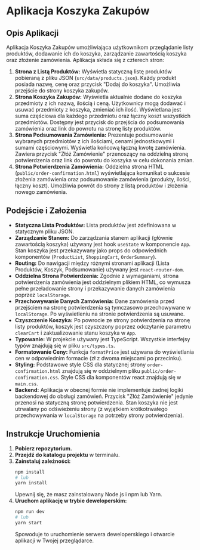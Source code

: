 # Aplikacja Koszyka Zakupów

## Opis Aplikacji

Aplikacja Koszyka Zakupów umożliwiająca użytkownikom przeglądanie listy produktów, dodawanie ich do koszyka, zarządzanie zawartością koszyka oraz złożenie zamówienia. Aplikacja składa się z czterech stron:

1.  **Strona z Listą Produktów:** Wyświetla statyczną listę produktów pobieraną z pliku JSON (`src/data/products.json`). Każdy produkt posiada nazwę, cenę oraz przycisk "Dodaj do koszyka". Umożliwia przejście do strony koszyka zakupów.
2.  **Strona Koszyka Zakupów:** Wyświetla aktualnie dodane do koszyka przedmioty z ich nazwą, ilością i ceną. Użytkownicy mogą dodawać i usuwać przedmioty z koszyka, zmieniać ich ilość. Wyświetlana jest suma częściowa dla każdego przedmiotu oraz łączny koszt wszystkich przedmiotów. Dostępny jest przycisk do przejścia do podsumowania zamówienia oraz link do powrotu na stronę listy produktów.
3.  **Strona Podsumowania Zamówienia:** Prezentuje podsumowanie wybranych przedmiotów z ich ilościami, cenami jednostkowymi i sumami częściowymi. Wyświetla końcową łączną kwotę zamówienia. Zawiera przycisk "Złóż Zamówienie" przenoszący na oddzielną stronę potwierdzenia oraz link do powrotu do koszyka w celu dokonania zmian.
4.  **Strona Potwierdzenia Zamówienia:** Oddzielna strona HTML (`public/order-confirmation.html`) wyświetlająca komunikat o sukcesie złożenia zamówienia oraz podsumowanie zamówienia (produkty, ilości, łączny koszt). Umożliwia powrót do strony z listą produktów i złożenia nowego zamówienia.

## Podejście i Założenia

* **Statyczna Lista Produktów:** Lista produktów jest zdefiniowana w statycznym pliku JSON. 
* **Zarządzanie Stanem:** Do zarządzania stanem aplikacji (głównie zawartością koszyka) używany jest hook `useState` w komponencie `App`. Stan koszyka jest przekazywany jako props do odpowiednich komponentów (`ProductList`, `ShoppingCart`, `OrderSummary`).
* **Routing:** Do nawigacji między różnymi stronami aplikacji (Lista Produktów, Koszyk, Podsumowanie) używany jest `react-router-dom`.
* **Oddzielna Strona Potwierdzenia:** Zgodnie z wymaganiami, strona potwierdzenia zamówienia jest oddzielnym plikiem HTML, co wymusza pełne przeładowanie strony i przekazywanie danych zamówienia poprzez `localStorage`.
* **Przechowywanie Danych Zamówienia:** Dane zamówienia przed przejściem na stronę potwierdzenia są tymczasowo przechowywane w `localStorage`. Po wyświetleniu na stronie potwierdzenia są usuwane.
* **Czyszczenie Koszyka:** Po powrocie ze strony potwierdzenia na stronę listy produktów, koszyk jest czyszczony poprzez odczytanie parametru `clearCart` i zaktualizowanie stanu koszyka w `App`.
* **Typowanie:** W projekcie używany jest TypeScript. Wszystkie interfejsy typów znajdują się w pliku `src/types.ts`.
* **Formatowanie Ceny:** Funkcja `formatPrice` jest używana do wyświetlania cen w odpowiednim formacie (zł z dwoma miejscami po przecinku).
* **Styling:** Podstawowe style CSS dla statycznej strony `order-confirmation.html` znajdują się w oddzielnym pliku `public/order-confirmation.css`. Style CSS dla komponentów react znajdują się w `main.css`.
* **Backend:** Aplikacja w obecnej formie nie implementuje żadnej logiki backendowej do obsługi zamówień. Przycisk "Złóż Zamówienie" jedynie przenosi na statyczną stronę potwierdzenia. Stan koszyka nie jest utrwalany po odświeżeniu strony (z wyjątkiem krótkotrwałego przechowywania w `localStorage` na potrzeby strony potwierdzenia).

## Instrukcje Uruchomienia

1.  **Pobierz repozytorium.**
2.    **Przejdź do katalogu projektu** w terminalu.
3.  **Zainstaluj zależności:**
    ```bash
    npm install
    # lub
    yarn install
    ```
    Upewnij się, że masz zainstalowany Node.js i npm lub Yarn.
4.  **Uruchom aplikację w trybie deweloperskim:**
    ```bash
    npm run dev
    # lub
    yarn start
    ```
    Spowoduje to uruchomienie serwera deweloperskiego i otwarcie aplikacji w Twojej przeglądarce.